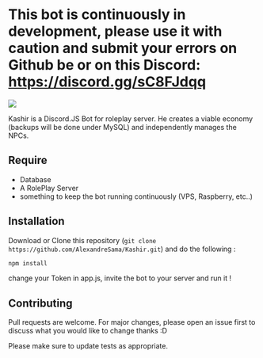 # This bot is continuously in development, please use it with caution and submit your errors on Github be or on this Discord: https://discord.gg/sC8FJdqq

<img src="https://zupimages.net/up/20/43/61o3.png">

Kashir is a Discord.JS Bot for roleplay server. He creates a viable economy (backups will be done under MySQL) and independently manages the NPCs.

## Require

- Database
- A RolePlay Server
- something to keep the bot running continuously (VPS, Raspberry, etc..)

## Installation

Download or Clone this repository (``git clone https://github.com/AlexandreSama/Kashir.git``) and do the following :

```bash
npm install
```

change your Token in app.js, invite the bot to your server and run it !

## Contributing
Pull requests are welcome. For major changes, please open an issue first to discuss what you would like to change thanks :D

Please make sure to update tests as appropriate.
